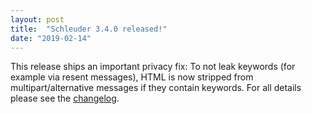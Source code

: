 ```yaml
---
layout: post
title:  "Schleuder 3.4.0 released!"
date: "2019-02-14"
---
```


This release ships an important privacy fix: To not leak keywords (for example via resent messages), HTML is now stripped from multipart/alternative messages if they contain keywords. For all details please see the [changelog](https://0xacab.org/schleuder/schleuder/blob/main/CHANGELOG.md#340-2019-02-14).
